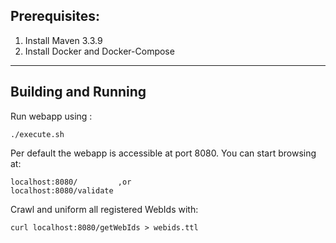 Prerequisites: 
-----------
1. Install Maven 3.3.9
2. Install Docker and Docker-Compose    
--------------------------
    
    
Building and Running
--------------------

Run webapp using :

    ./execute.sh
      
Per default the webapp is accessible at port 8080.
You can start browsing at:

    localhost:8080/         ,or
    localhost:8080/validate

Crawl and uniform all registered WebIds with:
    
    curl localhost:8080/getWebIds > webids.ttl